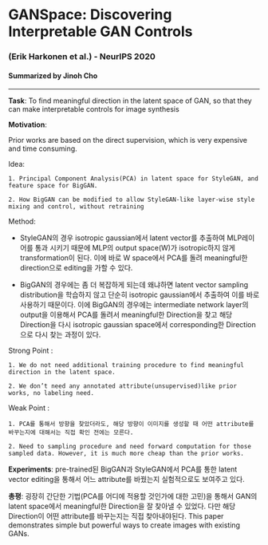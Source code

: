 # GANSpace: Discovering Interpretable GAN Controls
### (Erik Harkonen et al.) - NeurIPS 2020
#### Summarized by Jinoh Cho
---

**Task**: To find meaningful direction in the latent space of GAN, so that they can make interpretable controls for image synthesis
	 
	
**Motivation**:
	

		
Prior works are based on the direct supervision, which is very expensive and time consuming.
		 
	
	
	
Idea:
	
	1. Principal Component Analysis(PCA) in latent space for StyleGAN, and feature space for BigGAN.
	
	2. How BigGAN can be modified to allow StyleGAN-like layer-wise style mixing and control, without retraining


 


	
Method:
	 
	

		
* StyleGAN의 경우 isotropic gaussian에서 latent vector를 추출하여 MLP레이어를 통과 시키기 때문에 MLP의 output space(W)가 isotropic하지 않게 transformation이 된다. 이에 바로 W space에서 PCA를 돌려 meaningful한 direction으로 editing을 가할 수 있다.
		 
		
* BigGAN의 경우에는 좀 더 복잡하게 되는데 왜냐하면 latent vector sampling distribution을 학습하지 않고 단순히 isotropic gaussian에서 추출하여 이를 바로 사용하기 때문이다. 이에 BigGAN의 경우에는 intermediate network layer의 output을 이용해서 PCA를 돌려서 meaningful한 Direction을 찾고 해당 Direction을 다시 isotropic gaussian space에서 corresponding한 Direction으로 다시 찾는 과정이 있다.
		 
	
	
	
Strong Point :
	
	1. We do not need additional training procedure to find meaningful direction in the latent space.
	
	2. We don’t need any annotated attribute(unsupervised)like prior works, no labeling need.
	 
	
Weak Point :
	
	1. PCA를 통해서 방향을 찾았더라도, 해당 방향이 이미지를 생성할 때 어떤 attribute를 바꾸는지에 대해서는 직접 확인 전에는 모른다.
	
	2. Need to sampling procedure and need forward computation for those sampled data. However, it is much more cheap than the prior works.
	 
	
**Experiments**: pre-trained된 BigGAN과 StyleGAN에서 PCA를 통한 latent vector editing을 통해서 어느 attribute를 바꿨는지 실험적으로도 보여주고 있다.
	 
	
**총평**: 굉장히 간단한 기법(PCA를 어디에 적용할 것인가에 대한 고민)을 통해서 GAN의 latent space에서 meaningful한 Direction을 잘 찾아낼 수 있었다. 다만 해당 Direction이 어떤 attribute를 바꾸는지는 직접 찾아내야된다. This paper demonstrates simple but powerful ways to create images with existing GANs.